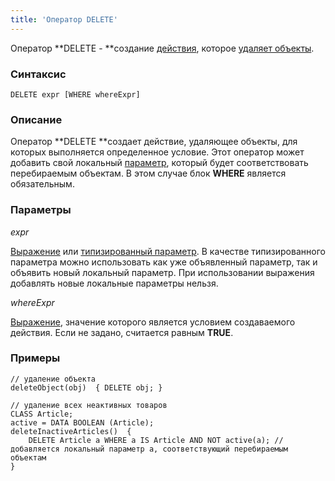 ```yaml
---
title: 'Оператор DELETE'
---
```


Оператор **DELETE - **создание [действия](Actions.md), которое [удаляет объекты](Class_change_CHANGECLASS_DELETE_.md).

### Синтаксис

    DELETE expr [WHERE whereExpr]

### Описание

Оператор **DELETE **создает действие, удаляющее объекты, для которых выполняется определенное условие. Этот оператор может добавить свой локальный [параметр](Actions.md), который будет соответствовать перебираемым объектам. В этом случае блок **WHERE** является обязательным. 

### Параметры

*expr*

[Выражение](Expression.md) или [типизированный параметр](IDs.md#paramid-broken). В качестве типизированного параметра можно использовать как уже объявленный параметр, так и объявить новый локальный параметр. При использовании выражения добавлять новые локальные параметры нельзя.

*whereExpr*

[Выражение](Expression.md), значение которого является условием создаваемого действия. Если не задано, считается равным **TRUE**.

### Примеры


```lsf
// удаление объекта
deleteObject(obj)  { DELETE obj; }

// удаление всех неактивных товаров
CLASS Article;
active = DATA BOOLEAN (Article);
deleteInactiveArticles()  {
    DELETE Article a WHERE a IS Article AND NOT active(a); // добавляется локальный параметр a, соответствующий перебираемым объектам
}
```

  
